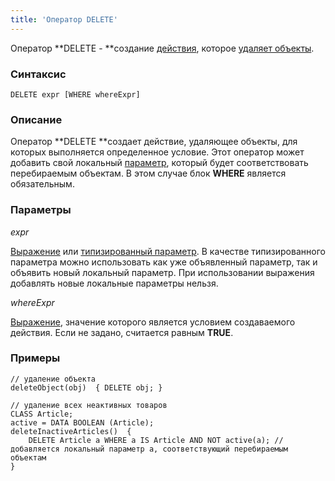 ```yaml
---
title: 'Оператор DELETE'
---
```


Оператор **DELETE - **создание [действия](Actions.md), которое [удаляет объекты](Class_change_CHANGECLASS_DELETE_.md).

### Синтаксис

    DELETE expr [WHERE whereExpr]

### Описание

Оператор **DELETE **создает действие, удаляющее объекты, для которых выполняется определенное условие. Этот оператор может добавить свой локальный [параметр](Actions.md), который будет соответствовать перебираемым объектам. В этом случае блок **WHERE** является обязательным. 

### Параметры

*expr*

[Выражение](Expression.md) или [типизированный параметр](IDs.md#paramid-broken). В качестве типизированного параметра можно использовать как уже объявленный параметр, так и объявить новый локальный параметр. При использовании выражения добавлять новые локальные параметры нельзя.

*whereExpr*

[Выражение](Expression.md), значение которого является условием создаваемого действия. Если не задано, считается равным **TRUE**.

### Примеры


```lsf
// удаление объекта
deleteObject(obj)  { DELETE obj; }

// удаление всех неактивных товаров
CLASS Article;
active = DATA BOOLEAN (Article);
deleteInactiveArticles()  {
    DELETE Article a WHERE a IS Article AND NOT active(a); // добавляется локальный параметр a, соответствующий перебираемым объектам
}
```

  
